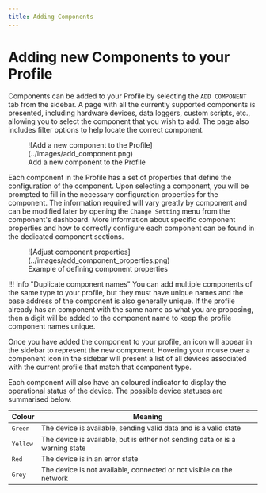 ```yaml
---
title: Adding Components
---
```


# Adding new Components to your Profile

Components can be added to your Profile by selecting the `ADD COMPONENT` tab from the sidebar. A page with all the currently supported components is presented, including hardware devices, data loggers, custom scripts, etc., allowing you to select the component that you wish to add. The page also includes filter options to help locate the correct component.

<figure markdown>
![Add a new component to the Profile](../images/add_component.png)
<figcaption>Add a new component to the Profile</figcaption>
</figure>

Each component in the Profile has a set of properties that define the configuration of the component. Upon selecting a component, you will be prompted to fill in the necessary configuration properties for the component. The information required will vary greatly by component and can be modified later by opening the `Change Setting` menu from the component's dashboard. More information about specific component properties and how to correctly configure each component can be found in the dedicated component sections.

<figure markdown>
![Adjust component properties](../images/add_component_properties.png)
<figcaption>Example of defining component properties</figcaption>
</figure>

!!! info "Duplicate component names"
    You can add multiple components of the same type to your profile, but they must have unique names and the base address of the component is also generally unique. If the profile already has an component with the same name as what you are proposing, then a digit will be added to the component name to keep the profile component names unique.

Once you have added the component to your profile, an icon will appear in the sidebar to represent the new component. Hovering your mouse over a component icon in the sidebar will present a list of all devices associated with the current profile that match that component type. 

Each component will also have an coloured indicator to display the operational status of the device. The possible device statuses are summarised below.   

| Colour   | Meaning                                                                       |
|----------|-------------------------------------------------------------------------------|
| `Green`  | The device is available, sending valid data and is a valid state              |
| `Yellow` | The device is available, but is either not sending data or is a warning state |
| `Red`    | The device is in an error state                                               |
| `Grey`   | The device is not available, connected or not visible on the network          |